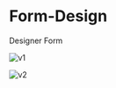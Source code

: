 # Form-Design
Designer Form

![v1](https://user-images.githubusercontent.com/30835276/76489379-35bc9700-644e-11ea-8510-7da453df0890.png)

![v2](https://user-images.githubusercontent.com/30835276/76489410-479e3a00-644e-11ea-8b06-2b2dcd54a2af.png)
